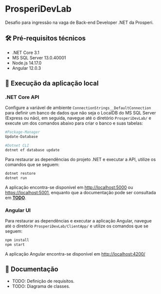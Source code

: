 # ProsperiDevLab
Desafio para ingressão na vaga de Back-end Developer .NET da Prosperi.

## 🛠️ Pré-requisitos técnicos
- .NET Core 3.1
- MS SQL Server 13.0.40001
- Node.js 14.17.0
- Angular 12.0.3

## 🚀 Execução da aplicação local
### .NET Core API
Configure a variável de ambiente `ConnectionStrings__DefaultConnection` para definir um banco de dados que não seja o LocalDB do MS SQL Server (Express ou não), em seguida, navegue até o diretório `ProsperiDevLab/` e execute um dos comandos abaixo para criar o banco e suas tabelas:
```bash
#Package-Manager
Update-Database

#Dotnet CLI
dotnet ef database update
```
Para restaurar as dependências do projeto .NET e executar a API, utilize os comandos que se seguem:
```bash
dotnet restore
dotnet run
```
A aplicação encontra-se disponível em [http://localhost:5000](http://localhost:5000) ou [https://localhost:5001](https://localhost:5001), enquanto que a documentação pode ser consultada em
**[TODO](http://localhost:5000)**.

### Angular UI
Para restaurar as dependências e executar a aplicação Angular, navegue até o diretório `ProsperiDevLab/ClientApp/` e utilize os comandos que se seguem:
```bash
npm install
npm start
```

A aplicação Angular encontra-se disponível em [http://localhost:4200/](http://localhost:4200/)

## 📰 Documentação
- TODO: Definição de requisitos.
- TODO: Diagrama de classes.
